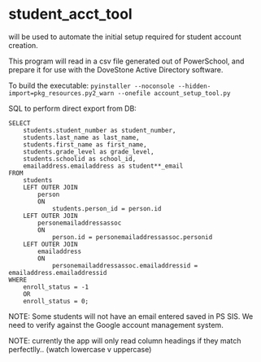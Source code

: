 # student_acct_tool

will be used to automate the initial setup required for student account creation. 

This program will read in a csv file generated out of PowerSchool, 
and prepare it for use with the DoveStone Active Directory software. 

To build the executable: 
`pyinstaller --noconsole --hidden-import=pkg_resources.py2_warn --onefile account_setup_tool.py`


SQL to perform direct export from DB:
```
SELECT
    students.student_number as student_number,
    students.last_name as last_name,
    students.first_name as first_name,
    students.grade_level as grade_level,
    students.schoolid as school_id,
    emailaddress.emailaddress as student**_email
FROM 
    students
    LEFT OUTER JOIN
        person
        ON 
            students.person_id = person.id
    LEFT OUTER JOIN 
        personemailaddressassoc
        ON 
            person.id = personemailaddressassoc.personid
    LEFT OUTER JOIN 
        emailaddress
        ON
            personemailaddressassoc.emailaddressid = emailaddress.emailaddressid
WHERE 
    enroll_status = -1 
    OR
    enroll_status = 0;
```

NOTE: Some students will not have an email entered saved in PS SIS.
We need to verify against the Google account management system.

NOTE: currently the app will only read column headings if they match perfectlly.. (watch lowercase v uppercase)